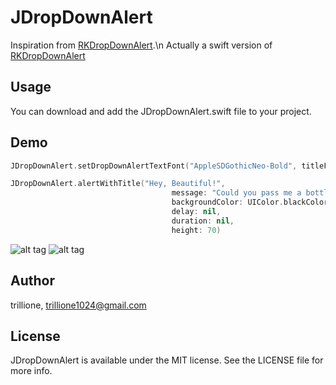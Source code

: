 # JDropDownAlert

Inspiration from [RKDropDownAlert](https://github.com/cwRichardKim/RKDropdownAlert).\n
Actually a swift version of [RKDropDownAlert](https://github.com/cwRichardKim/RKDropdownAlert)

## Usage

You can download and add the JDropDownAlert.swift file to your project.

## Demo

```Swift
JDropDownAlert.setDropDownAlertTextFont("AppleSDGothicNeo-Bold", titleFontSize: 15, messageFontName: "AppleSDGothicNeo-Medium", messageFontSize: 10)

JDropDownAlert.alertWithTitle("Hey, Beautiful!",
                                    message: "Could you pass me a bottle of water?",
                                    backgroundColor: UIColor.blackColor(),
                                    delay: nil,
                                    duration: nil,
                                    height: 70)
```

![alt tag](https://cloud.githubusercontent.com/assets/14218787/14765818/5c6ef696-0a2e-11e6-8d2d-3769e56bc094.gif)
![alt tag](https://cloud.githubusercontent.com/assets/14218787/14765788/a2535a14-0a2c-11e6-8b4f-3a531432bc3a.gif)


## Author

trillione, trillione1024@gmail.com

## License

JDropDownAlert is available under the MIT license. See the LICENSE file for more info.
